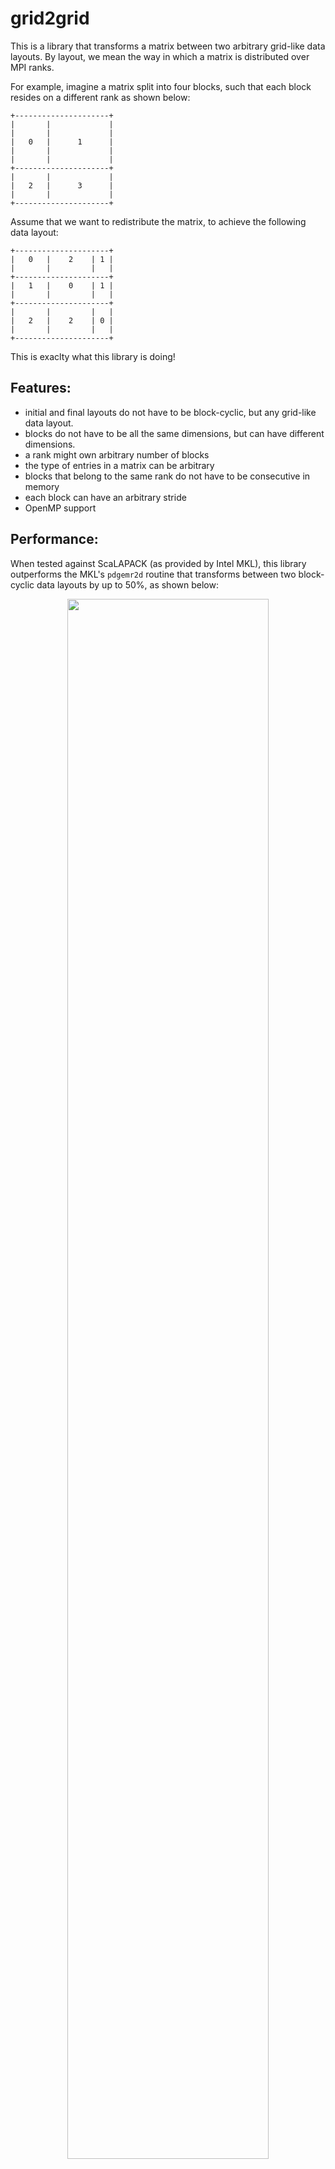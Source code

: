 # grid2grid

This is a library that transforms a matrix between two arbitrary grid-like data layouts. By layout, we mean the way in which a matrix is distributed over MPI ranks.

For example, imagine a matrix split into four blocks, such that each block resides on a different rank as shown below:

```
+---------------------+
|       |             |
|       |             |
|   0   |      1      |
|       |             |
|       |             |
+---------------------+
|       |             |
|   2   |      3      |
|       |             |
+---------------------+
```

 Assume that we want to redistribute the matrix, to achieve the following data layout:
 
```
+---------------------+
|   0   |    2    | 1 |
|       |         |   |
+---------------------+
|   1   |    0    | 1 |
|       |         |   |
+---------------------+
|       |         |   |
|   2   |    2    | 0 |
|       |         |   |
+---------------------+
```

This is exaclty what this library is doing!

## Features:

- initial and final layouts do not have to be block-cyclic, but any grid-like data layout.
- blocks do not have to be all the same dimensions, but can have different dimensions.
- a rank might own arbitrary number of blocks
- the type of entries in a matrix can be arbitrary
- blocks that belong to the same rank do not have to be consecutive in memory
- each block can have an arbitrary stride
- OpenMP support

## Performance:

When tested against ScaLAPACK (as provided by Intel MKL), this library outperforms the MKL's `pdgemr2d` routine that transforms between two block-cyclic data layouts by up to 50\%, as shown below:

<p align="center"><img src="https://github.com/kabicm/grid2grid/blob/master/docs/performance.svg" width="80%"></p>

## Algorithm

The pipeline of the algorithm is roughly the following:
- Find the intersections of the initial and final grids (called grid cover) in one pass, which decomposes initial blocks into smaller blocks.
- Sort decomposed initial blocks based on the rank to which they should be sent. Thus, if some ranks should exchange more than one block, they will do it within a single message.
- Copy decomposed intial blocks from a local storage (with arbitrary local data layout) to a temporary MPI buffer.
- Perform MPI_Alltoallv.
- Use the computed grid cover to decompose blocks from the final grid into smaller blocks.
- Sort decomposed final blocks based on the receiver rank.
- All smaller blocks that are received are copied from a temporary MPI buffer to the local storage (with arbitrary local data layout).

## Building and Installing

Assuming that you want to use the `gcc 8` compiler and `OpenMP`, you can build the project as follows:
```bash
# clone the repo
git clone https://github.com/kabicm/grid2grid
cd grid2grid
mkdir build
cd build

# build
CC=gcc-8 CXX=g++-8 cmake -DCMAKE_BUILD_TYPE=Release -DWITH_OPENMP=TRUE ..

# compile
make -j 4
```

## Example

To start with, there is a small example that transforms the matrix between two block-cyclic layouts. This example can be run from `build` directory as follows:
```bash
mpirun --oversubscribe -np 4 ./examples/scalapack2scalapack -m 10 -n 10 -ibm 2 -ibn 3 -fbm 3 -fbn 5 -pm 2 -pn 2
```
Where flags have the following meaning:
- `(m, n)`: Dimensions of matrix that we want to change the layout for.
- `(ibm, ibn)`: Dimensions of initial blocks, determining the initial block-cyclic distribution.
- `(fbm, fbn)`: Dimensions of final blocks, determining the final block-cyclic distribution that we want to reach.
- `(pm, pn)`: Processor grid, determining the processor decomposition for the block-cyclic distribution.

## Arbitrary Grid-Like Data Layouts

To transform between two arbitrary grid-like data layouts, we need to construct two `grid_layout` objects, one describing the initial layout and one describing the final layout. After that, we just invoke:
```cpp
grid2grid::grid_layout initial_layout(...);
grid2grid::grid_layout final_layout(...);
grid2grid::transform(initial_layout, final_layout, MPI_COMM_WORLD);
```

In order to create a grid_layout object, we need to provide the following information:
- `grid2D`: small struct describing the grid, basically 2 vectors, one describing where rows are split and one describing where columns are split in a grid.
- `owners`: a matrix that specifies the owner (i.e. the rank) of each block in `grid2D`.
- `local_blocks`: a vector of blocks that current rank owns. Each block is defined with a pointer to the beginning of that block in the local memory of current rank, a stride (by default equal to the number of rows of a block) and dimensions.

This is done for `ScaLAPACK` block-cyclic data layout, which can serve as an example of how `grid_layout` object can be created.

## Author
Marko Kabic (marko.kabic@cscs.ch)
